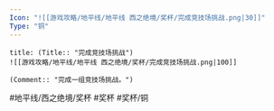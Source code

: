 ```yaml
---
Icon: "![[游戏攻略/地平线/地平线 西之绝境/奖杯/完成竞技场挑战.png|30]]"
Type: "铜"
---
```

```ad-common-bronze-trophy
title: (Title:: "完成竞技场挑战")
![[游戏攻略/地平线/地平线 西之绝境/奖杯/完成竞技场挑战.png|100]]

(Comment:: "完成一组竞技场挑战。")
```

#地平线/西之绝境/奖杯 #奖杯 #奖杯/铜
